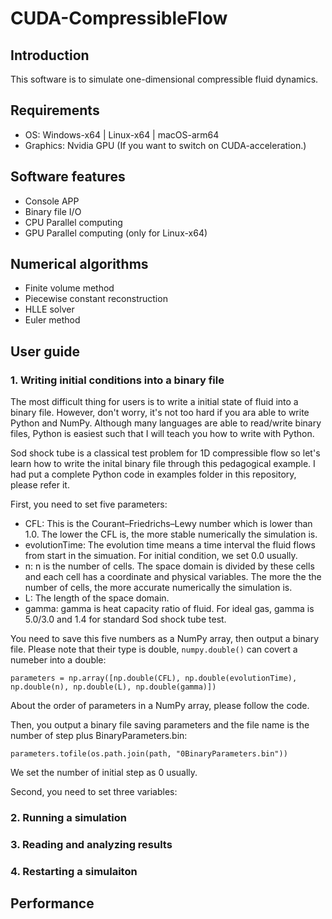 # CUDA-CompressibleFlow
## Introduction
This software is to simulate one-dimensional compressible fluid dynamics.
## Requirements
- OS: Windows-x64 | Linux-x64 | macOS-arm64
- Graphics: Nvidia GPU (If you want to switch on CUDA-acceleration.)
## Software features
- Console APP
- Binary file I/O
- CPU Parallel computing
- GPU Parallel computing (only for Linux-x64)
## Numerical algorithms
- Finite volume method
- Piecewise constant reconstruction
- HLLE solver
- Euler method
## User guide
### 1. Writing initial conditions into a binary file
The most difficult thing for users is to write a initial state of fluid into a binary file. However, don't worry, it's not too hard if you ara able to write Python and NumPy. 
Although many languages are able to read/write binary files, Python is easiest such that I will teach you how to write with Python.

Sod shock tube is a classical test problem for 1D compressible flow so let's learn how to write the inital binary file through this pedagogical example.
I had put a complete Python code in examples folder in this repository, please refer it.

First, you need to set five parameters:
- CFL: This is the Courant–Friedrichs–Lewy number which is lower than 1.0. The lower the CFL is, the more stable numerically the simulation is.
- evolutionTime: The evolution time means a time interval the fluid flows from start in the simuation. For initial condition, we set 0.0 usually.
- n: n is the number of cells. The space domain is divided by these cells and each cell has a coordinate and physical variables. The more the the number of cells, the more accurate numerically the simulation is.
- L: The length of the space domain.
- gamma: gamma is heat capacity ratio of fluid. For ideal gas, gamma is 5.0/3.0 and 1.4 for standard Sod shock tube test.

You need to save this five numbers as a NumPy array, then output a binary file. Please note that their type is double, `numpy.double()` can covert a numeber into a double: 
```
parameters = np.array([np.double(CFL), np.double(evolutionTime), np.double(n), np.double(L), np.double(gamma)])
```
About the order of parameters in a NumPy array, please follow the code.  

Then, you output a binary file saving parameters and the file name is the number of step plus BinaryParameters.bin:

```
parameters.tofile(os.path.join(path, "0BinaryParameters.bin"))
```
We set the number of initial step as 0 usually.

Second, you need to set three variables:
### 2. Running a simulation
### 3. Reading and analyzing results
### 4. Restarting a simulaiton
## Performance
